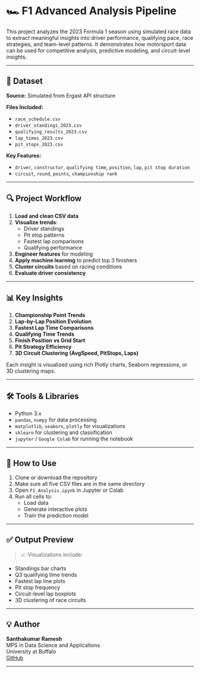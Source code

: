 # 🏎️ F1 Advanced Analysis Pipeline

This project analyzes the 2023 Formula 1 season using simulated race data to extract meaningful insights into driver performance, qualifying pace, race strategies, and team-level patterns. It demonstrates how motorsport data can be used for competitive analysis, predictive modeling, and circuit-level insights.

---

## 📁 Dataset

**Source:** Simulated from Ergast API structure

**Files Included:**
- `race_schedule.csv`
- `driver_standings_2023.csv`
- `qualifying_results_2023.csv`
- `lap_times_2023.csv`
- `pit_stops_2023.csv`

**Key Features:**
- `driver`, `constructor`, `qualifying time`, `position`, `lap`, `pit stop duration`
- `circuit`, `round`, `points`, `championship rank`

---

## 🔍 Project Workflow

1. **Load and clean CSV data**
2. **Visualize trends**:
   - Driver standings
   - Pit stop patterns
   - Fastest lap comparisons
   - Qualifying performance
3. **Engineer features** for modeling
4. **Apply machine learning** to predict top 3 finishers
5. **Cluster circuits** based on racing conditions
6. **Evaluate driver consistency**

---

## 📊 Key Insights

1. **Championship Point Trends**
2. **Lap-by-Lap Position Evolution**
3. **Fastest Lap Time Comparisons**
4. **Qualifying Time Trends**
5. **Finish Position vs Grid Start**
6. **Pit Strategy Efficiency**
7. **3D Circuit Clustering (AvgSpeed, PitStops, Laps)**

Each insight is visualized using rich Plotly charts, Seaborn regressions, or 3D clustering maps.

---

## 🛠 Tools & Libraries

- Python 3.x
- `pandas`, `numpy` for data processing
- `matplotlib`, `seaborn`, `plotly` for visualizations
- `sklearn` for clustering and classification
- `jupyter` / `Google Colab` for running the notebook

---

## 🧠 How to Use

1. Clone or download the repository
2. Make sure all five CSV files are in the same directory
3. Open `F1_Analysis.ipynb` in Jupyter or Colab
4. Run all cells to:
   - Load data
   - Generate interactive plots
   - Train the prediction model

---

## ✅ Output Preview

> 📈 Visualizations include:
- Standings bar charts
- Q3 qualifying time trends
- Fastest lap line plots
- Pit stop frequency
- Circuit-level lap boxplots
- 3D clustering of race circuits

---

## 💡 Author

**Santhakumar Ramesh**  
MPS in Data Science and Applications  
University at Buffalo  
[GitHub](https://github.com/Santhakumarramesh)

---

